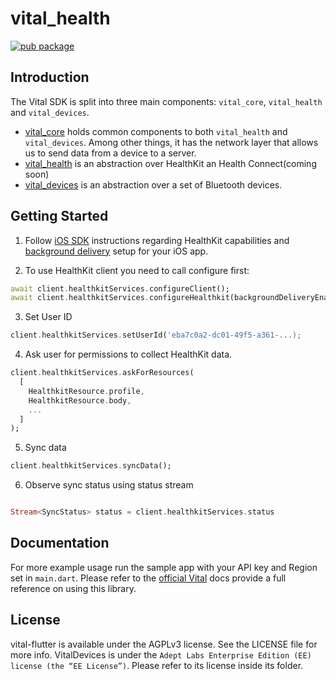 # vital_health

[![pub package](https://img.shields.io/pub/v/vital_health.svg)](https://pub.dev/packages/vital_health)

## Introduction

The Vital SDK is split into three main components: `vital_core`, `vital_health` and `vital_devices`.

- [vital_core][1] holds common
  components to both `vital_health` and `vital_devices`. Among other things, it has the network layer that allows us to
  send data from a device to a server.
- [vital_health][2] is an abstraction over HealthKit an Health Connect(coming soon)
- [vital_devices][3] is an abstraction over a set of Bluetooth devices.

## Getting Started

1. Follow [iOS SDK](https://docs.tryvital.io/wearables/sdks/iOS#6-vitalhealthkit) instructions regarding HealthKit
   capabilities and [background delivery](https://docs.tryvital.io/wearables/sdks/iOS#1-background-delivery) setup for
   your iOS app.

2. To use HealthKit client you need to call configure first:

```dart
await client.healthkitServices.configureClient();
await client.healthkitServices.configureHealthkit(backgroundDeliveryEnabled: true);
```

3. Set User ID

```dart
client.healthkitServices.setUserId('eba7c0a2-dc01-49f5-a361-...);
```

4. Ask user for permissions to collect HealthKit data.

```dart
client.healthkitServices.askForResources(
  [
    HealthkitResource.profile,
    HealthkitResource.body,
    ...
  ]
);
```

5. Sync data

```dart
client.healthkitServices.syncData();
```

6. Observe sync status using status stream

```dart

Stream<SyncStatus> status = client.healthkitServices.status
```

## Documentation

For more example usage run the sample app with your API key and Region set in `main.dart`.
Please refer to the [official Vital](https://docs.tryvital.io/welcome/libraries) docs provide a full reference on using
this library.

## License

vital-flutter is available under the AGPLv3 license. See the LICENSE file for more info. VitalDevices is under
the `Adept Labs Enterprise Edition (EE) license (the “EE License”)`. Please refer to its license inside its folder.

[1]: https://pub.dev/packages/vital_core

[2]: https://pub.dev/packages/vital_health

[3]: https://pub.dev/packages/vital_devices
